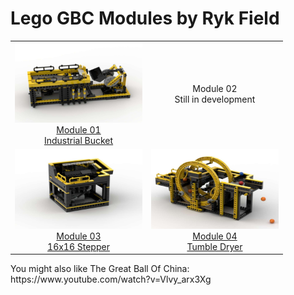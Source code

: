 <a name="README"></a>
# Lego GBC Modules by Ryk Field

<table border=0 columns=2>

<center>
<tr border=0>

<td align='center'>
<a href="https://github.com/rykfield/REF01-Industrial-Bucket#README">
<img width=204 height=128 src="https://raw.githubusercontent.com/rykfield/REF01-Industrial-Bucket/master/Industrial%20Bucket.jpg">
<BR>Module 01<BR>Industrial Bucket</a>
</td>

<td align='center'>Module 02<br>Still in development
</td>
</tr>

<tr border=0>

<td align='center'>
<a href="https://github.com/rykfield/REF03-16x16-Stepper#README">
<img width=204 height=128 src="https://raw.githubusercontent.com/rykfield/REF03-16x16-Stepper/master/REF03%20-%2016x16%20Stepper.jpg">
<BR>Module 03<BR>16x16 Stepper</a>
</td>

<td align='center'>
<a href="https://github.com/rykfield/REF04-Tumble-Dryer#README">
<img width=204 height=128 src="https://raw.githubusercontent.com/rykfield/REF04-Tumble-Dryer/master/Tumble%20Dryer.jpg">
<BR>Module 04<BR>Tumble Dryer</a>
</td>
</tr>

</table>

</center>

<P>You might also like The Great Ball Of China: https://www.youtube.com/watch?v=Vlvy_arx3Xg